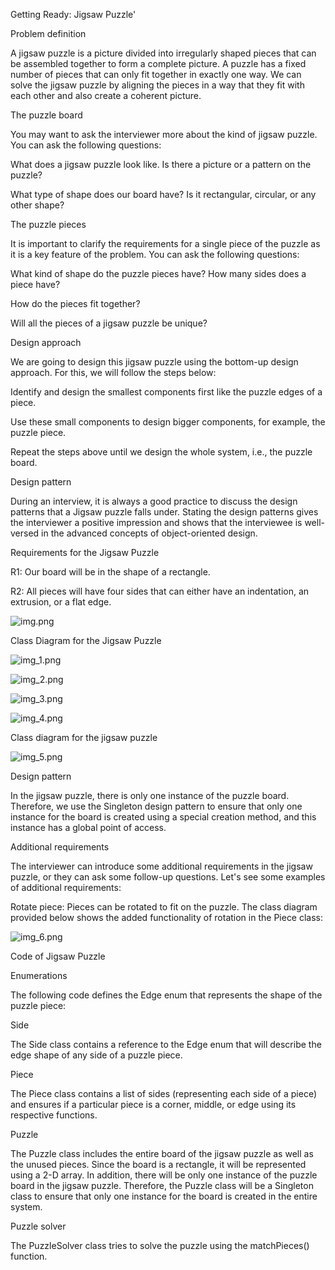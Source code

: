 Getting Ready: Jigsaw Puzzle'

Problem definition

A jigsaw puzzle is a picture divided into irregularly shaped pieces that can be assembled together to form a complete picture. A puzzle has a fixed number of pieces that can only fit together in exactly one way. We can solve the jigsaw puzzle by aligning the pieces in a way that they fit with each other and also create a coherent picture.

The puzzle board

You may want to ask the interviewer more about the kind of jigsaw puzzle. You can ask the following questions:

What does a jigsaw puzzle look like. Is there a picture or a pattern on the puzzle?

What type of shape does our board have? Is it rectangular, circular, or any other shape?

The puzzle pieces

It is important to clarify the requirements for a single piece of the puzzle as it is a key feature of the problem. You can ask the following questions:

What kind of shape do the puzzle pieces have? How many sides does a piece have?

How do the pieces fit together?

Will all the pieces of a jigsaw puzzle be unique?

Design approach

We are going to design this jigsaw puzzle using the bottom-up design approach. For this, we will follow the steps below:

Identify and design the smallest components first like the puzzle edges of a piece.

Use these small components to design bigger components, for example, the puzzle piece.

Repeat the steps above until we design the whole system, i.e., the puzzle board.

Design pattern

During an interview, it is always a good practice to discuss the design patterns that a Jigsaw puzzle falls under. Stating the design patterns gives the interviewer a positive impression and shows that the interviewee is well-versed in the advanced concepts of object-oriented design.

Requirements for the Jigsaw Puzzle

R1: Our board will be in the shape of a rectangle.

R2: All pieces will have four sides that can either have an indentation, an extrusion, or a flat edge.

![img.png](img.png)

Class Diagram for the Jigsaw Puzzle

![img_1.png](img_1.png)

![img_2.png](img_2.png)

![img_3.png](img_3.png)

![img_4.png](img_4.png)

Class diagram for the jigsaw puzzle

![img_5.png](img_5.png)

Design pattern

In the jigsaw puzzle, there is only one instance of the puzzle board. Therefore, we use the Singleton design pattern to ensure that only one instance for the board is created using a special creation method, and this instance has a global point of access.

Additional requirements

The interviewer can introduce some additional requirements in the jigsaw puzzle, or they can ask some follow-up questions. Let's see some examples of additional requirements:

Rotate piece: Pieces can be rotated to fit on the puzzle. The class diagram provided below shows the added functionality of rotation in the Piece class:

![img_6.png](img_6.png)

Code of Jigsaw Puzzle

Enumerations

The following code defines the Edge enum that represents the shape of the puzzle piece:

Side

The Side class contains a reference to the Edge enum that will describe the edge shape of any side of a puzzle piece.

Piece

The Piece class contains a list of sides (representing each side of a piece) and ensures if a particular piece is a corner, middle, or edge using its respective functions.

Puzzle

The Puzzle class includes the entire board of the jigsaw puzzle as well as the unused pieces. Since the board is a rectangle, it will be represented using a 2-D array. In addition, there will be only one instance of the puzzle board in the jigsaw puzzle. Therefore, the Puzzle class will be a Singleton class to ensure that only one instance for the board is created in the entire system.

Puzzle solver

The PuzzleSolver class tries to solve the puzzle using the matchPieces() function.




